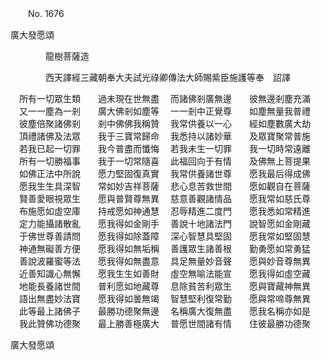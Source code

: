 ﻿　　No. 1676

廣大發愿頌

　　　　龍樹菩薩造


　　　　西天譯經三藏朝奉大夫試光祿卿傳法大師賜紫臣施護等奉　詔譯


　所有一切眾生類　　過未現在世無盡
　而諸佛剎廣無邊　　彼無邊剎塵充滿
　又一一塵為一剎　　廣大佛剎如塵等
　一一剎中正覺尊　　如塵無量我普禮
　彼塵倍聚諸佛剎　　剎中佛佛我稱贊
　我常供養以一心　　經如塵數廣大劫
　頂禮諸佛及法眾　　我于三寶常歸命
　我悉持以諸妙華　　及眾寶聚常普施
　若我已起一切罪　　我今普盡而懺悔
　若我未生一切罪　　我一切時常遠離
　所有一切勝福事　　我于一切常隨喜
　此福回向于有情　　及佛無上菩提果
　如佛正法中所說　　愿力堅固復真實
　我常供養諸世尊　　愿我最后得成佛
　愿我生生具深智　　常如妙吉祥菩薩
　悲心息苦救世間　　愿如觀自在菩薩
　賢善愛眼視眾生　　愿與普賢尊無異
　慈意善觀諸情品　　愿我常如慈氏尊
　布施愿如虛空庫　　持戒愿如神通慧
　忍辱精進二度門　　愿我悉如常精進
　定力能攝諸散亂　　愿我得如金剛手
　善說十地諸法門　　說智愿如金剛藏
　于佛世尊善請問　　愿我得如除蓋障
　深心智慧具堅固　　愿我常如堅固慧
　神通無礙善方便　　愿我得如無垢稱
　善護眾生諸善根　　勤勇愿如常勇猛
　善說波羅蜜等法　　愿我得如無盡意
　具足無量妙音聲　　愿與妙音尊無異
　近善知識心無懈　　愿我生生如善財
　虛空無喻法能宣　　愿我得如虛空藏
　地能長養諸世間　　普利愿如地藏尊
　息除貧苦利眾生　　愿與寶藏神無異
　語出無盡妙法寶　　愿我得如曇無竭
　智慧堅利復常勤　　愿與常啼尊無異
　此等最上諸佛子　　最勝功德聚無邊
　名稱廣大復無盡　　愿我名稱亦如是
　我此贊佛功德聚　　最上勝善極廣大
　普愿世間諸有情　　住彼最勝功德聚　

廣大發愿頌

